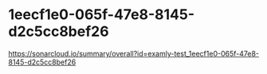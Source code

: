 # 1eecf1e0-065f-47e8-8145-d2c5cc8bef26
https://sonarcloud.io/summary/overall?id=examly-test_1eecf1e0-065f-47e8-8145-d2c5cc8bef26
